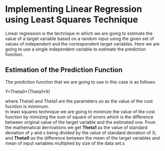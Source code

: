 # Implementing Linear Regression using Least Squares Technique
Linear regression is the technique in which we are going to estimate the value of a target variable based on a random input using the given set of values of independent and the correspondent target variables. Here we are going to use a single independent variable to estimate the prediction function.

## Estimation of the Prediction Function

The prediction function that we are going to use in this case is as follows:<br/>

Y=Theta0+(Theta1*X)<br/>

where Theta0 and Theta1 are the parameters so as the value of the cost fucntion is mimimum.<br/>
In least squares technique we are going to minimize the value of the cost function by mimizing the sum of square of errors which is the difference between original value of the target variable and the estimated one. From the mathematical derrivations we get **Theta1** as the value of standard deviation of y and x being divided by the value of standard deviation of X; and **Theta0** as the difference between the mean of the target variables and mean of input variables multiplied by size of the data set.s

